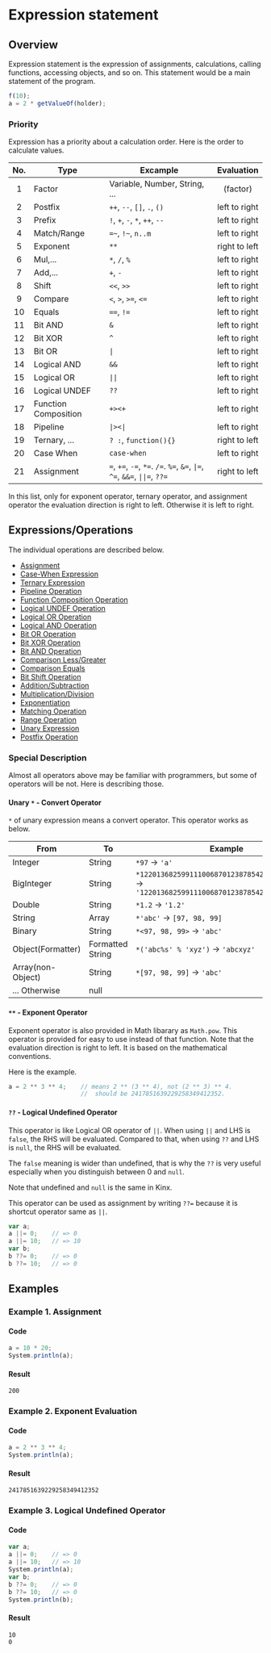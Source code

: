 # Expression statement

## Overview

Expression statement is the expression of assignments, calculations, calling functions, accessing objects, and so on.
This statement would be a main statement of the program.

```javascript
f(10);
a = 2 * getValueOf(holder);
```

### Priority

Expression has a priority about a calculation order.
Here is the order to calculate values.

|  No.  |         Type         |                                                   Excample                                                    |  Evaluation   |
| :---: | -------------------- | ------------------------------------------------------------------------------------------------------------- | :-----------: |
|   1   | Factor               | Variable, Number, String, ...                                                                                 |   (factor)    |
|   2   | Postfix              | `++`, `--`, `[]`, `.`, `()`                                                                                   | left to right |
|   3   | Prefix               | `!`, `+`, `-`, `*`, `++`, `--`                                                                                | left to right |
|   4   | Match/Range          | `=~`, `!~`, `n..m`                                                                                            | left to right |
|   5   | Exponent             | `**`                                                                                                          | right to left |
|   6   | Mul,...              | `*`, `/`, `%`                                                                                                 | left to right |
|   7   | Add,...              | `+`, `-`                                                                                                      | left to right |
|   8   | Shift                | `<<`, `>>`                                                                                                    | left to right |
|   9   | Compare              | `<`, `>`, `>=`, `<=`                                                                                          | left to right |
|  10   | Equals               | `==`, `!=`                                                                                                    | left to right |
|  11   | Bit AND              | `&`                                                                                                           | left to right |
|  12   | Bit XOR              | `^`                                                                                                           | left to right |
|  13   | Bit OR               | <code>&#124;</code>                                                                                           | left to right |
|  14   | Logical AND          | `&&`                                                                                                          | left to right |
|  15   | Logical OR           | <code>&#124;&#124;</code>                                                                                     | left to right |
|  16   | Logical UNDEF        | `??`                                                                                                          | left to right |
|  17   | Function Composition | <code>+&gt;</code><code>&lt;+</code>                                                                          | left to right |
|  18   | Pipeline             | <code>&#124;&gt;</code><code>&lt;&#124;</code>                                                                | left to right |
|  19   | Ternary, ...         | ` ? : `, `function(){}`                                                                                       | right to left |
|  20   | Case When            | `case-when`                                                                                                   | left to right |
|  21   | Assignment           | `=`, `+=`, `-=`, `*=`. `/=`. `%=`, `&=`, <code>&#124;=</code>, `^=`, `&&=`, <code>&#124;&#124;=</code>, `??=` | right to left |

In this list, only for exponent operator, ternary operator, and assignment operator the evaluation direction is right to left.
Otherwise it is left to right.

## Expressions/Operations

The individual operations are described below.

*   [Assignment](expression/assign.md)
*   [Case-When Expression](expression/case_when.md)
*   [Ternary Expression](expression/ternary.md)
*   [Pipeline Operation](expression/pipeline.md)
*   [Function Composition Operation](expression/function_composition.md)
*   [Logical UNDEF Operation](expression/logical_undef.md)
*   [Logical OR Operation](expression/logical_or.md)
*   [Logical AND Operation](expression/logical_and.md)
*   [Bit OR Operation](expression/bit_or.md)
*   [Bit XOR Operation](expression/bit_xor.md)
*   [Bit AND Operation](expression/bit_and.md)
*   [Comparison Less/Greater](expression/comparison.md)
*   [Comparison Equals](expression/equals.md)
*   [Bit Shift Operation](expression/bit_shift.md)
*   [Addition/Subtraction](expression/add_sub.md)
*   [Multiplication/Division](expression/mul_div.md)
*   [Exponentiation](expression/exponent.md)
*   [Matching Operation](expression/matching.md)
*   [Range Operation](expression/range.md)
*   [Unary Expression](expression/unary.md)
*   [Postfix Operation](expression/postfix.md)

### Special Description

Almost all operators above may be familiar with programmers, but some of operators will be not.
Here is describing those.

#### Unary `*` - Convert Operator

`*` of unary expression means a convert operator.
This operator works as below.

|       From        |        To        |                                             Example                                             |
| ----------------- | ---------------- | ----------------------------------------------------------------------------------------------- |
| Integer           | String           | `*97` -> `'a'`                                                                                  |
| BigInteger        | String           | `*122013682599111006870123878542304692625357` -> `'122013682599111006870123878542304692625357'` |
| Double            | String           | `*1.2` -> `'1.2'`                                                                               |
| String            | Array            | `*'abc'` -> `[97, 98, 99]`                                                                      |
| Binary            | String           | `*<97, 98, 99>` -> `'abc'`                                                                      |
| Object(Formatter) | Formatted String | `*('abc%s' % 'xyz')` -> `'abcxyz'`                                                              |
| Array(non-Object) | String           | `*[97, 98, 99]` -> `'abc'`                                                                      |
| ... Otherwise     | null             |                                                                                                 |

#### `**` - Exponent Operator

Exponent operator is also provided in Math libarary as `Math.pow`.
This operator is provided for easy to use instead of that function.
Note that the evaluation direction is right to left.
It is based on the mathematical conventions.

Here is the example.

```javascript
a = 2 ** 3 ** 4;    // means 2 ** (3 ** 4), not (2 ** 3) ** 4.
                    //  should be 2417851639229258349412352.
```

#### `??` - Logical Undefined Operator

This operator is like Logical OR operator of `||`.
When using `||` and LHS is `false`, the RHS will be evaluated.
Compared to that, when using `??` and LHS is `null`, the RHS will be evaluated.

The `false` meaning is wider than undefined,
that is why the `??` is very useful especially when you distinguish between 0 and `null`.

Note that undefined and `null` is the same in Kinx.

This operator can be used as assignment by writing `??=` because it is shortcut operator same as `||`.

```javascript
var a;
a ||= 0;    // => 0
a ||= 10;   // => 10
var b;
b ??= 0;    // => 0
b ??= 10;   // => 0
```

## Examples

### Example 1. Assignment

#### Code

```javascript
a = 10 * 20;
System.println(a);
```

#### Result

```
200
```

### Example 2. Exponent Evaluation

#### Code

```javascript
a = 2 ** 3 ** 4;
System.println(a);
```

#### Result

```
2417851639229258349412352
```

### Example 3. Logical Undefined Operator

#### Code

```javascript
var a;
a ||= 0;    // => 0
a ||= 10;   // => 10
System.println(a);
var b;
b ??= 0;    // => 0
b ??= 10;   // => 0
System.println(b);
```

#### Result

```
10
0
```


